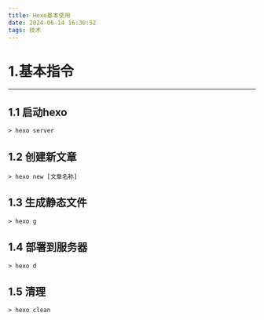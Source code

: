 ```yaml
---
title: Hexo基本使用
date: 2024-06-14 16:36:52
tags: 技术
---
```


# 1.基本指令

---

## 1.1 启动hexo

``````shell
> hexo server
``````

## 1.2 创建新文章

```
> hexo new [文章名称]
```

## 1.3 生成静态文件

```
> hexo g
```

## 1.4 部署到服务器

```
> hexo d
```

## 1.5 清理

```
> hexo clean
```

